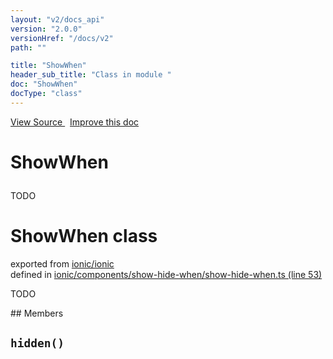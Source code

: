 ```yaml
---
layout: "v2/docs_api"
version: "2.0.0"
versionHref: "/docs/v2"
path: ""

title: "ShowWhen"
header_sub_title: "Class in module "
doc: "ShowWhen"
docType: "class"
---
```



<div class="improve-docs">
  <a href='http://github.com/driftyco/ionic/tree/master/#L'>
    View Source
  </a>
  &nbsp;
  <a href='http://github.com/driftyco/ionic/edit/master/#L'>
    Improve this doc
  </a>
</div>




<h1 class="api-title">

  ShowWhen



</h1>





TODO



<h1 class="class export">ShowWhen <span class="type">class</span></h1>
<p class="module">exported from <a href='undefined'>ionic/ionic</a><br/>
defined in <a href="https://github.com/driftyco/ionic2/tree/master/ionic/components/show-hide-when/show-hide-when.ts#L53-L81">ionic/components/show-hide-when/show-hide-when.ts (line 53)</a>
</p>
<p><p>TODO</p>
</p>
## Members

<div id="hidden"></div>
<h2>
  <code>hidden()</code>

</h2>












